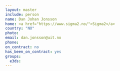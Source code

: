 ```yaml
---
layout: master
include: person
name: Dan Johan Jonsson 
home: <a href="https://www.sigma2.no/">Sigma2</a>
country: "NO"
photo:
email: dan.jonsson@uit.no
phone:
on_contract: no
has_been_on_contract: yes
groups:
  e3ds:
---
```

